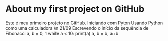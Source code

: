 # About my first project on GitHub
Este é meu primeiro projeto no GitHub.
Iniciando com Pyton
Usando Python como uma calculadora /n
21/09
Escrevendo o início da sequência de Fibonacci 
a, b = 0, 1
while a < 10:
    print(a)
    a, b = b, a+b

